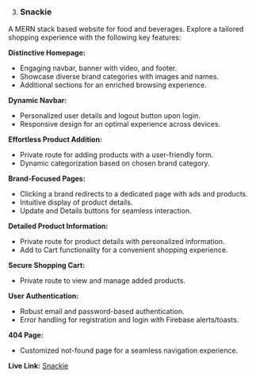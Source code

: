 3. ### Snackie

A MERN stack based website for food and beverages. Explore a tailored shopping experience with the following key features:

**Distinctive Homepage:**
- Engaging navbar, banner with video, and footer.
- Showcase diverse brand categories with images and names.
- Additional sections for an enriched browsing experience.

**Dynamic Navbar:**
- Personalized user details and logout button upon login.
- Responsive design for an optimal experience across devices.

**Effortless Product Addition:**
- Private route for adding products with a user-friendly form.
- Dynamic categorization based on chosen brand category.

**Brand-Focused Pages:**
- Clicking a brand redirects to a dedicated page with ads and products.
- Intuitive display of product details.
- Update and Details buttons for seamless interaction.

**Detailed Product Information:**
- Private route for product details with personalized information.
- Add to Cart functionality for a convenient shopping experience.

**Secure Shopping Cart:**
- Private route to view and manage added products.

**User Authentication:**
- Robust email and password-based authentication.
- Error handling for registration and login with Firebase alerts/toasts.

**404 Page:**
- Customized not-found page for a seamless navigation experience.

**Live Link:**
[Snackie](https://brand-shop-48c61.web.app)

